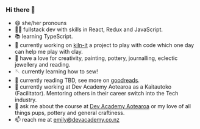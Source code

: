 ### Hi there 👋

- 😄 she/her pronouns
- 🧚🏼 fullstack dev with skills in React, Redux and JavaScript.
- 📚 learning TypeScript.
- 🔭 currently working on [kiln-it](https://github.com/emilyparkes/kiln-it) a project to play with code which one day can help me play with clay.
- 🎨 have a love for creativity, painting, pottery, journalling, eclectic jewellery and reading.
- 🪡 currently learning how to sew!
- 📖 currently reading TBD, see more on [goodreads](https://www.goodreads.com/emilycoco).
- 💼 currently working at Dev Academy Aotearoa as a Kaitautoko (Facilitator). Mentoring others in their career switch into the Tech industry. 
- 💬 ask me about the course at [Dev Academy Aotearoa](https://devacademy.co.nz/) or my love of all things pups, pottery and general craftiness. 
- 📫 reach me at emily@devacademy.co.nz


